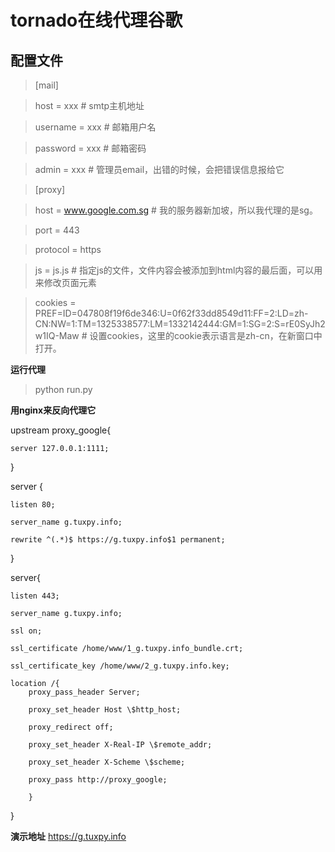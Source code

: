 tornado在线代理谷歌
==============
__配置文件__
--------
>[mail]

>  host = xxx # smtp主机地址

>  username = xxx # 邮箱用户名

>  password = xxx # 邮箱密码

>  admin =  xxx # 管理员email，出错的时候，会把错误信息报给它

> [proxy]

>  host = www.google.com.sg # 我的服务器新加坡，所以我代理的是sg。

>  port = 443                         

>  protocol = https

>  js = js.js   # 指定js的文件，文件内容会被添加到html内容的最后面，可以用来修改页面元素

>  cookies = PREF=ID=047808f19f6de346:U=0f62f33dd8549d11:FF=2:LD=zh-CN:NW=1:TM=1325338577:LM=1332142444:GM=1:SG=2:S=rE0SyJh2w1IQ-Maw # 设置cookies，这里的cookie表示语言是zh-cn，在新窗口中打开。

__运行代理__
> python run.py

__用nginx来反向代理它__
> 
upstream proxy_google{                                                                                                                  

    server 127.0.0.1:1111;
    
}

server {

    listen 80; 
    
    server_name g.tuxpy.info;
    
    rewrite ^(.*)$ https://g.tuxpy.info$1 permanent;
    
}

server{

    listen 443;
    
    server_name g.tuxpy.info;
    
    ssl on; 
    
    ssl_certificate /home/www/1_g.tuxpy.info_bundle.crt;
    
    ssl_certificate_key /home/www/2_g.tuxpy.info.key;
    
    location /{
        proxy_pass_header Server;
        
        proxy_set_header Host \$http_host;
        
        proxy_redirect off;
        
        proxy_set_header X-Real-IP \$remote_addr;
        
        proxy_set_header X-Scheme \$scheme;
        
        proxy_pass http://proxy_google;
        
        }   
        
}

__演示地址__
https://g.tuxpy.info
